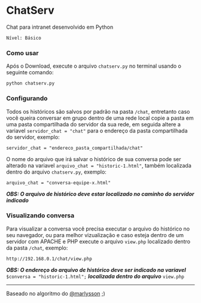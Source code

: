 # ChatServ
Chat para intranet desenvolvido em Python

    Nível: Básico


### Como usar

Após o Download, execute o arquivo ```chatserv.py``` no terminal usando o seguinte comando:

    python chatserv.py


### Configurando
Todos os históricos são salvos por padrão na pasta ```/chat```, entretanto caso você queira conversar em grupo dentro de uma rede local copie a pasta em uma pasta compartilhada do servidor da sua rede, em seguida altere a variavel ```servidor_chat = "chat"``` para o endereço da pasta compartilhada do servidor, exemplo:

    servidor_chat = "endereco_pasta_compartilhada/chat"


O nome do arquivo que irá salvar o histórico de sua conversa pode ser alterado na variavel ```arquivo_chat = "historic-1.html"```, também localizada dentro do arquivo ```chatserv.py```, exemplo:

    arquivo_chat = "conversa-equipe-x.html"


***OBS: O arquivo de histórico deve estar localizado no caminho do servidor indicado***

### Visualizando conversa
Para visualizar a conversa você precisa executar o arquivo do histórico no seu navegador, ou para melhor vizualização e caso esteja dentro de um servidor com APACHE e PHP execute o arquivo ```view.php``` localizado dentro da pasta ```/chat```, exemplo:

    http://192.168.0.1/chat/view.php


***OBS: O endereço do arquivo de histórico deve ser indicado na variavel*** ```$conversa = "historic-1.html";``` ***localizada dentro do arquivo*** ```view.php```


-------------------------
Baseado no algoritmo do [@marlysson](https://github.com/pythoneiros/Exercicios/blob/master/Exercicio-3/Marlysson/exercicio.py) ;)
